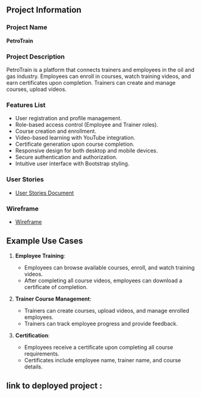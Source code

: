 ## Project Information

### Project Name
**PetroTrain**

### Project Description
PetroTrain is a platform that connects trainers and employees in the oil and gas industry. Employees can enroll in courses, watch training videos, and earn certificates upon completion. Trainers can create and manage courses, upload videos.

### Features List
- User registration and profile management.
- Role-based access control (Employee and Trainer roles).
- Course creation and enrollment.
- Video-based learning with YouTube integration.
- Certificate generation upon course completion.
- Responsive design for both desktop and mobile devices.
- Secure authentication and authorization.
- Intuitive user interface with Bootstrap styling.

### User Stories
- [User Stories Document](link-to-user-stories-file)

### Wireframe
- [Wireframe](https://www.canva.com/design/DAGkeyb3keQ/dm0OLEGtOpQ9T8EjPTukEQ/edit?utm_content=DAGkeyb3keQ&utm_campaign=designshare&utm_medium=link2&utm_source=sharebutton)

## Example Use Cases

1. **Employee Training**:
   - Employees can browse available courses, enroll, and watch training videos.
   - After completing all course videos, employees can download a certificate of completion.

2. **Trainer Course Management**:
   - Trainers can create courses, upload videos, and manage enrolled employees.
   - Trainers can track employee progress and provide feedback.

3. **Certification**:
   - Employees receive a certificate upon completing all course requirements.
   - Certificates include employee name, trainer name, and course details.


## link to deployed project : 




